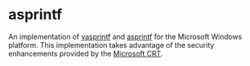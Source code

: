 # asprintf
An implementation of [vasprintf](http://man7.org/linux/man-pages/man3/asprintf.3.html) and [asprintf](http://man7.org/linux/man-pages/man3/asprintf.3.html) for the Microsoft Windows platform. This implementation takes advantage of the security enhancements provided by the [Microsoft CRT](https://docs.microsoft.com/de-de/cpp/c-runtime-library/security-features-in-the-crt).

